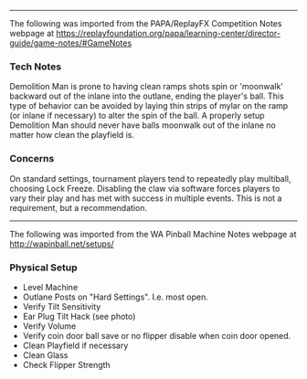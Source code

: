 ***
The following was imported from the PAPA/ReplayFX Competition Notes webpage at https://replayfoundation.org/papa/learning-center/director-guide/game-notes/#GameNotes
### Tech Notes
            
Demolition Man is prone to having clean ramps shots spin or 'moonwalk' backward out of the inlane into the outlane, ending the player's ball. This type of behavior can be avoided by laying thin strips of mylar on the ramp (or inlane if necessary) to alter the spin of the ball. A properly setup Demolition Man should never have balls moonwalk out of the inlane no matter how clean the playfield is.

### Concerns
On standard settings, tournament players tend to repeatedly play multiball, choosing Lock Freeze. Disabling the claw via software forces players to vary their play and has met with success in multiple events. This is not a requirement, but a recommendation.
***
The following was imported from the WA Pinball Machine Notes webpage at http://wapinball.net/setups/
### Physical Setup
-   Level Machine
-   Outlane Posts on "Hard Settings". I.e. most open.
-   Verify Tilt Sensitivity
-   Ear Plug Tilt Hack (see photo)
-   Verify Volume
-   Verify coin door ball save or no flipper disable when coin door opened.
-   Clean Playfield if necessary
-   Clean Glass
-   Check Flipper Strength
